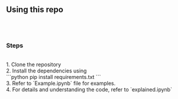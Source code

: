 <h2>Using this repo</h2><br>
<br>
<h3>Steps</h3><br>
1. Clone the repository<br>
2. Install the dependencies using <br>
```python
pip install requirements.txt
```
<br>
3. Refer to `Example.ipynb` file for examples.<br>
4. For details and understanding the code, refer to `explained.ipynb`<br>